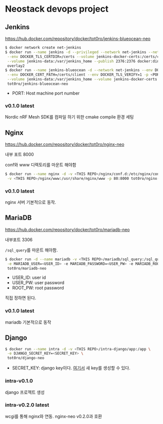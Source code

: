 # Neostack devops project

## Jenkins

https://hub.docker.com/repository/docker/tot0ro/jenkins-blueocean-neo

```bash
$ docker network create net-jenkins
$ docker run --name jenkins -d --privileged --network net-jenkins --network-alias docker \
 --env DOCKER_TLS_CERTDIR=/certs --volume jenkins-docker-certs:/certs/client \
 --volume jenkins-data:/var/jenkins_home --publish 2376:2376 docker:dind --storage-driver \
 overlay2
$ docker run --name jenkins-blueocean -d --network net-jenkins --env DOCKER_HOST=tcp://docker:2376 \
 --env DOCKER_CERT_PATH=/certs/client --env DOCKER_TLS_VERIFY=1 -p <PORT>:8080 -p 50000:50000 \
 --volume jenkins-data:/var/jenkins_home --volume jenkins-docker-certs:/certs/client:ro \
 tot0ro/jenkins-blueocean-neo
```

- PORT: Host machine port number

### v0.1.0 latest

Nordic nRF Mesh SDK를 컴파일 하기 위한 cmake compile 환경 세팅

## Nginx

https://hub.docker.com/repository/docker/tot0ro/nginx-neo

내부 포트 8000 

conf와 www 디렉토리를 마운트 해야함

```bash
$ docker run --name nginx -d -v <THIS REPO>/nginx/conf.d:/etc/nginx/conf.d \
 -v <THIS REPO>/nginx/www:/usr/share/nginx/www -p 80:8000 tot0ro/nginx-neo
```

### v0.1.0 latest

nginx 서버 기본적으로 동작.

## MariaDB

https://hub.docker.com/repository/docker/tot0ro/mariadb-neo

내부포트 3306

`/sql_query`를 마운트 해야함.

```bash
$ docker run -d --name mariadb -v <THIS REPO>/mariadb/sql_query:/sql_query \
 -e MARIADB_USER=<USER_ID> -e MARIADB_PASSWORD=<USER_PW> -e MARIADB_ROOT_PASSWORD=<ROOT_PW> \
 tot0ro/mariadb-neo
```

- USER\_ID: user id
- USER\_PW: user password
- ROOT\_PW: root password

직접 정하면 된다.

### v0.1.0 latest

mariadb 기본적으로 동작

## Django

```bash
$ docker run --name intra -d -v <THIS REPO>/intra-django/app:/app \
 -e DJANGO_SECRET_KEY=<SECRET_KEY> \
 tot0ro/django-neo
```

- SECRET\_KEY: django key이다. [여기서](https://miniwebtool.com/django-secret-key-generator/) 새 key를 생성할 수 있다.


### intra-v0.1.0

django 프로젝트 생성


### intra-v0.2.0 latest

wcgi를 통해 nginx와 연동. nginx-neo v0.2.0과 호환
